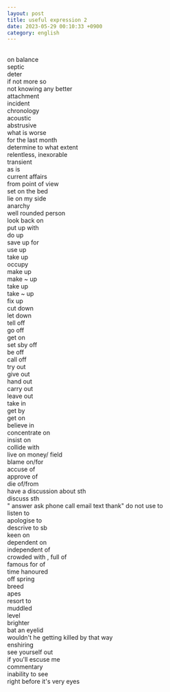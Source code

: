 ```yaml
---
layout: post
title: useful expression 2
date: 2023-05-29 00:10:33 +0900
category: english
---
```

<br/>
on balance
<br/>
septic
<br/>
deter
<br/>
if not more so
<br/>
not knowing any better
<br/>
attachment
<br/>
incident
<br/>
chronology
<br/>
acoustic
<br/>
abstrusive
<br/>
what is worse
<br/>
for the last month
<br/>
determine to what extent
<br/>
relentless, inexorable
<br/>
transient
<br/>
as is
<br/>
current affairs
<br/>
from point of view
<br/>
set on the bed
<br/>
lie on my side
<br/>
anarchy
<br/>
well rounded person
<br/>
look back on
<br/>
put up with
<br/>
do up
<br/>
save up for
<br/>
use up
<br/>
take up
<br/>
occupy
<br/>
make up
<br/>
make ~ up
<br/>
take up
<br/>
take ~ up
<br/>
fix up
<br/>
cut down
<br/>
let down
<br/>
tell off
<br/>
go off
<br/>
get on
<br/>
set sby off
<br/>
be off
<br/>
call off
<br/>
try out
<br/>
give out
<br/> 
hand out
<br/>
carry out
<br/>
leave out
<br/>
take in
<br/>
get by
<br/>
get on
<br/>
believe in
<br/>
concentrate on
<br/>
insist on
<br/>
collide with
<br/>
live on money/ field
<br/>
blame on/for
<br/>
accuse of
<br/>
approve of
<br/>
die of/from
<br/>
have a discussion about sth
<br/>
discuss sth
<br/>
"
answer ask
phone call email text thank"
do not use to
<br/>
listen to
<br/>
apologise to
<br/>
descrive to sb
<br/>
keen on
<br/>
dependent on
<br/>
independent of
<br/>
crowded with , full of
<br/>
famous for of
<br/>
time hanoured
<br/>
off spring
<br/>
breed
<br/>
apes
<br/>
resort to
<br/>
muddled
<br/>
level
<br/>
brighter
<br/>
bat an eyelid
<br/>
wouldn't he getting killed by that way
<br/>
enshiring
<br/>
see yourself out
<br/>
if you'll escuse me
<br/>
commentary
<br/>
inability to see
<br/>
right before it's very eyes

